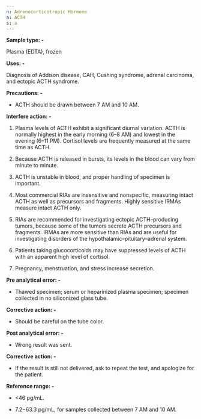 ```yaml
---
n: Adrenocorticotropic Hormone
a: ACTH
s: a
---
```


__Sample type: -__

Plasma (EDTA), frozen

__Uses: -__

Diagnosis of Addison disease, CAH, Cushing syndrome, adrenal carcinoma, and ectopic ACTH syndrome.

__Precautions: -__

-	ACTH should be drawn between 7 AM and 10 AM.

__Interfere action: -__

1.	Plasma levels of ACTH exhibit a significant diurnal variation. ACTH is normally highest in the early morning (6–8 AM) and lowest in the evening (6–11 PM). Cortisol levels are frequently measured at the same time as ACTH. 

2.	Because ACTH is released in bursts, its levels in the blood can vary from minute to minute. 

3.	ACTH is unstable in blood, and proper handling of specimen is important. 

4.	Most commercial RIAs are insensitive and nonspecific, measuring intact ACTH as well as precursors and fragments. Highly sensitive IRMAs measure intact ACTH only. 

5.	RIAs are recommended for investigating ectopic ACTH–producing tumors, because some of the tumors secrete ACTH precursors and fragments. IRMAs are more sensitive than RIAs and are useful for investigating disorders of the hypothalamic–pituitary–adrenal system. 

6.	Patients taking glucocorticoids may have suppressed levels of ACTH with an apparent high level of cortisol. 

7.	Pregnancy, menstruation, and stress increase secretion.

__Pre analytical error: -__

-	Thawed specimen; serum or heparinized plasma specimen; specimen collected in no siliconized glass tube.

__Corrective action: -__

-	Should be careful on the tube color. 

__Post analytical error: -__

-	Wrong result was sent.

__Corrective action: -__

-	If the result is still not delivered, ask to repeat the test, and apologize for the patient. 

__Reference range: -__

-	<46 pg/mL.

-	7.2−63.3 pg/mL, for samples collected between 7 AM and 10 AM. 
